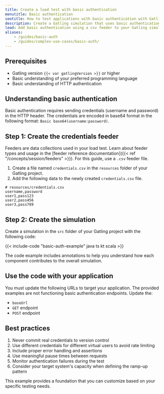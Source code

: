 ```yaml
---
title: Create a load test with basic authentication
menutitle: Basic authentication
seotitle: How to test applications with basic authentication with Gatling
description: Create a Gatling simulation that uses basic authentication.
lead: Add basic authentication using a csv feeder to your Gatling simulation.
aliases:
    - /guides/basic-auth
    - /guides/complex-use-cases/basic-auth/
---
```


## Prerequisites
- Gatling version `{{< var gatlingVersion >}}` or higher
- Basic understanding of your preferred programming language
- Basic understanding of HTTP authentication

## Understanding basic authentication
Basic authentication requires sending credentials (username and password) in the HTTP header. The credentials are encoded in base64 format in the following format:
 `Basic base64(username:password)`.

## Step 1: Create the credentials feeder

Feeders are data collections used in your load test. Learn about feeder types and usage in the [feeder reference documentation]({{< ref "/concepts/session/feeders" >}}). For this guide, use a `.csv` feeder file. 

1. Create a file named `credentials.csv` in the `resources` folder of your Gatling project.
2. Add the following data to the newly created `credentials.csv` file. 

```shell
# resources/credentials.csv
username,password
user1,pass123
user2,pass456
user3,pass789
```

## Step 2: Create the simulation

Create a simulation in the `src` folder of your Gatling project with the following code:

{{< include-code "basic-auth-example" java ts kt scala >}}

The code example includes annotations to help you understand how each component contributes to the overall simulation. 

## Use the code with your application

You must update the following URLs to target your application. The provided examples are not functioning basic authentication endpoints. Update the:

- `baseUrl`
- `GET` endpoint
- `POST` endpoint

## Best practices

1. Never commit real credentials to version control
2. Use different credentials for different virtual users to avoid rate limiting
3. Include proper error handling and assertions
4. Use meaningful pause times between requests
5. Monitor authentication failures during the test
6. Consider your target system's capacity when defining the ramp-up pattern

This example provides a foundation that you can customize based on your specific testing needs.
